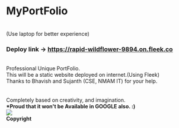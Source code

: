 # MyPortFolio
<br>(Use laptop for better experience)<br>
### Deploy link -> https://rapid-wildflower-9894.on.fleek.co
<br> Professional Unique PortFolio.
<br>This will be a static website deployed on internet.(Using Fleek)
<br>
Thanks to Bhavish and Sujanth (CSE, NMAM IT) for your help.
<br>
<br><br> Completely based on creativity, and imagination.
<br><b>*Proud that it won't be Available in GOOGLE also. :)</b><br>
[![](https://visitcount.itsvg.in/api?id=PortFolio&label=Profile%20Views&color=8&icon=6&pretty=false)](https://visitcount.itsvg.in)
<br><b><b>Copyright</b></b>
